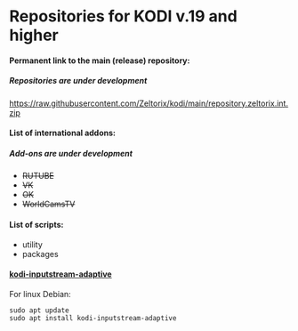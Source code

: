 # Repositories for KODI v.19 and higher
#### Permanent link to the main (release) repository:
##### Repositories are under development
https://raw.githubusercontent.com/Zeltorix/kodi/main/repository.zeltorix.int.zip

#### List of international addons:
##### Add-ons are under development
- ~~RUTUBE~~
- ~~VK~~
- ~~OK~~
- ~~WorldCamsTV~~

#### List of scripts:
- utility
- packages

#### <u>kodi-inputstream-adaptive</u>
For linux Debian:
```
sudo apt update
sudo apt install kodi-inputstream-adaptive
```
